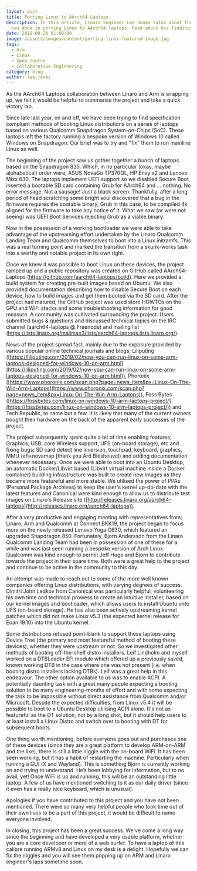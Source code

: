 ```yaml
---
layout: post
title: Porting Linux to AArch64 Laptops
description: In this article, Linaro Engineer Lee Jones talks about the work he
  has done in porting Linux to AArch64 laptops. Read about his findings here!
date: 2019-09-26 01:00:00
image: /assets/images/content/porting-linux-featured-image.jpg
tags:
  - Arm
  - Linux
  - Open Source
  - Collaborative Engineering
category: blog
author: lee.jones
---
```


As the AArch64 Laptops collaboration between Linaro and Arm is wrapping up, we felt it would be helpful to summarise the project and take a quick victory lap.

Since late last year, on and off, we have been trying to find specification compliant methods of booting Linux distributions on a series of laptops based on various Qualcomm Snapdragon System-on-Chips (SoC). These laptops left the factory running a bespoke version of Windows 10 called Windows on Snapdragon. Our brief was to try and "fix" them to run mainline Linux as well.

The beginning of the project saw us gather together a bunch of laptops based on the Snapdragon 835. Which, in no particular (okay, maybe alphabetical) order were; ASUS NovaGo TP370QL, HP Envy x2 and Lenovo Mixx 630. The laptops implement UEFI support so we disabled Secure Boot, inserted a bootable SD card containing Grub for AArch64 and ... nothing. No error message. Not a sausage! Just a black screen. Thankfully, after a long period of head scratching some bright soul discovered that a bug in the firmware requires the bootable binary, Grub in this case, to be compiled 4k aligned for the firmware to take any notice of it. What we saw (or were not seeing) was UEFI Boot Services rejecting Grub as a viable binary.

Now in the possession of a working bootloader we were able to take advantage of the upstreaming effort undertaken by the Linaro Qualcomm Landing Team and Qualcomm themselves to boot into a Linux initramfs. This was a real turning point and marked the transition from a skunk-works task into a worthy and notable project in its own right.

Once we knew it was possible to boot Linux on these devices, the project ramped up and a public repository was created on GitHub called AArch64-Laptops (https://github.com/aarch64-laptops/build). Here we provided a build system for creating pre-built images based on Ubuntu. We also provided documentation describing how to disable Secure Boot on each device, how to build images and get them booted via the SD card. After the project had matured, the GitHub project was used store HOWTOs on the GPU and WiFi stacks and some troubleshooting information for good measure. A community was cultivated surrounding the project. Users submitted bugs & questions and discussed technical topics on the IRC channel (aarch64-laptops @ Freenode) and mailing list (https://lists.linaro.org/mailman3/lists/aarch64-laptops.lists.linaro.org/).

News of the project spread fast, mainly due to the exposure provided by various popular online technical journals and blogs; Liliputing ([https://liliputing.com/2019/02/now-you-can-run-linux-on-some-arm-laptops-designed-for-windows-10-on-arm.html](https://liliputing.com/2019/02/now-you-can-run-linux-on-some-arm-laptops-designed-for-windows-10-on-arm.html)), Phoronix ([https://www.phoronix.com/scan.php?page=news_item&px=Linux-On-The-Win-Arm-Laptops](https://www.phoronix.com/scan.php?page=news_item&px=Linux-On-The-Win-Arm-Laptops)), Foss Bytes ([https://fossbytes.com/linux-on-windows-10-arm-laptops-project/](https://fossbytes.com/linux-on-windows-10-arm-laptops-project/)) and Tech Republic, to name but a few. It is likely that many of the current owners bought their hardware on the back of the apparent early successes of the project.

The project subsequently spent quite a bit of time enabling features; Graphics, USB, core Wireless support, UFS (on-board storage), etc and fixing bugs; SD card detect line inversion, touchpad, keyboard, graphics, MMU (efi=novamap [thank you Ard Biesheuvel) and adding documentation whenever necessary. Once we were able to boot into an Ubuntu Desktop, an automatic Docker/Libvirt based (Libvirt virtual machine inside a Docker container) building infrastructure was built to create new images as they became more featureful and more stable. We utilised the power of PPAs (Personal Package Archives) to keep the user's kernel up-do-date with the latest features and Canonical were kind enough to allow us to distribute test images on Linaro's Release site ([http://releases.linaro.org/aarch64-laptops](http://releases.linaro.org/aarch64-laptops)).

After a very productive and engaging meeting with representatives from; Linaro, Arm and Qualcomm at Connect BKK19, the project began to focus more on the newly released Lenovo Yoga C630, which featured an upgraded Snapdragon 850. Fortunately, Bjorn Andersson from the Linaro Qualcomm Landing Team had been in possession of one of these for a while and was last seen running a bespoke version of Arch Linux. Qualcomm was kind enough to permit Jeff Hugo and Bjorn to contribute towards the project in their spare time. Both were a great help to the project and continue to be active in the community to this day.

An attempt was made to reach out to some of the more well known companies offering Linux distributions, with varying degrees of success. Dimitri John Ledkov from Canonical was particularly helpful, volunteering his own time and technical prowess to create an intuitive installer, based on our kernel images and bootloader, which allows users to install Ubuntu onto UFS (on-board storage). He has also been actively upstreaming kernel patches which did not make Linux v5.3 (the expected kernel release for Eoan 19.10) into the Ubuntu kernel.

Some distributions refused point-blank to support these laptops using Device Tree (the primary and most featureful method of booting these devices), whether they were upstream or not. So we investigated other methods of booting off-the-shelf distro installers. Leif Lindholm and myself worked on a DTBLoader EFI module which offered up a previously saved, known working DTB in the case where one was not present (i.e. when booting distro installers lacking DTBs). Leif was a great help in this endeavour. The other option available to us was to enable ACPI. A potentially daunting task with a great many people expecting a booting solution to be many engineering-months of effort and with some expecting the task to be impossible without direct assistance from Qualcomm and/or Microsoft. Despite the expected difficulties, from Linux v5.4 it will be possible to boot to a Ubuntu Desktop utilising ACPI alone. It's not as featureful as the DT solution, not by a long shot, but it should help users to at least install a Linux Distro and switch over to booting with DT for subsequent boots.

One thing worth mentioning, before everyone goes out and purchases one of these devices (since they are a great platform to develop ARM-on-ARM and the like), there is still a little niggle with the on-board WiFi. It has been seen working, but it has a habit of restarting the machine. Particularly when running a GUI (X and Wayland). This is something Bjorn is currently working on and trying to understand. He’s been lobbying for information, but to no avail, yet! Once WiFi is up and running, this will be an outstanding little laptop. A few of us have mentioned switching to it as our daily driver (since it even has a really nice keyboard, which is unusual).

Apologies if you have contributed to this project and you have not been mentioned. There were so many very helpful people who took time out of their own lives to be a part of this project, it would be difficult to name everyone involved.

In closing, this project has been a great success. We've come a long way since the beginning and have developed a very usable platform, whether you are a core developer or more of a web surfer. To have a laptop of this calibre running ARMv8 and Linux on my desk is a delight. Hopefully we can fix the niggles and you will see them popping up on ARM and Linaro engineer's laps sometime soon.